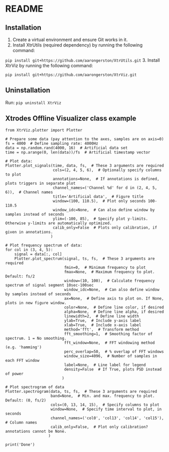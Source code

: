 # README #

## Installation ##

1. Create a virtual environment and ensure Git works in it. 
2. Install XtrUtils (required dependency) by running the following command:

`pip install git+https://github.com/aarongerston/XtrUtils.git`
3. Install XtrViz by running the following command:

`pip install git+https://github.com/aarongerston/XtrViz.git`

## Uninstallation

Run: `pip uninstall XtrViz`
    
## Xtrodes Offline Visualizer class example ##

    from XtrViz.plotter import Plotter

    # Prepare some data (pay attention to the axes, samples are on axis=0)
    fs = 4000  # Define sampling rate: 4000Hz
    data = np.random.rand(4000, 16)  # Artificial data set
    time = np.arange(0, len(data))/fs  # Artificial timestamp vector

    # Plot data:
    Plotter.plot_signals(time, data, fs,  # These 3 arguments are required
                         cols=(2, 4, 5, 6),  # Optionally specify columns to plot
                         annotations=None,  # If annotations is defined, plots triggers in separate plot
                         channel_names=('Channel %d' for d in (2, 4, 5, 6)),  # Channel names
                         title='Artificial data',  # Figure title
                         window=(100, 110.5),  # Plot only seconds 100-110.5
                         window_idc=None,  # Can also define window by samples instead of seconds
                         ylim=(-100, 85),  # Specify plot y-limits. Otherwise y-limits are automatically optimized.
                         calib_only=False  # Plots only calibration, if given in annotations.
                        )

    # Plot frequency spectrum of data:
    for col in (3, 4, 5):
        signal = data[:, col]
        Plotter.plot_spectrum(signal, ts, fs,  # These 3 arguments are required
                              fmin=0,  # Minimum frequency to plot
                              fmax=None,  # Maximum frequency to plot. Default: fs/2
                              window=(10, 100),  # Calculate frequency spectrum of signal segment 10sec-100sec
                              window_idc=None,  # Can also define window by samples instead of seconds
                              ax=None,  # Define axis to plot on. If None, plots in new figure window.
                              color=None,  # Define line color, if desired
                              alpha=None,  # Define line alpha, if desired
                              linewidth=2,  # Define line width
                              ylab=True,  # Include y-axis label
                              xlab=True,  # Include x-axis label
                              method='fft',  # Transform method
                              fft_smoothing=1,  # Smoothing factor of spectrum. 1 = No smoothing.
                              fft_window=None,  # FFT windowing method (e.g. 'hamming')
                              perc_overlap=50,  # % overlap of FFT windows
                              window_size=4096,  # Number of samples in each FFT window
                              label=None,  # Line label for legend
                              density=False  # If True, plots PSD instead of power
                             )

    # Plot spectrogram of data
    Plotter.spectrogram(data, ts, fs,  # These 3 arguments are required
                        band=None,  # Min. and max. frequency to plot. Default: (0, fs/2)
                        cols=(0, 13, 14, 15),  # Specify columns to plot
                        window=None,  # Specify time interval to plot, in seconds
                        channel_names=('col0', 'col13', 'col14', 'col15'),  # Column names
                        calib_only=False,  # Plot only calibration? annotations cannot be None.
                       )

    print('Done')